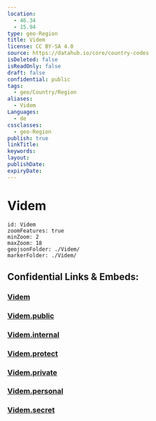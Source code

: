 ```yaml
---
location:
  - 46.34
  - 15.94
type: geo-Region
title: Videm
license: CC BY-SA 4.0
source: https://datahub.io/core/country-codes
isDeleted: false
isReadOnly: false
draft: false
confidential: public
tags:
  - geo/Country/Region
aliases:
  - Videm
Languages:
  - de
cssclasses:
  - geo-Region
publish: true
linkTitle:
keywords:
layout:
publishDate:
expiryDate:
---
```


# Videm

```leaflet
id: Videm
zoomFeatures: true 
minZoom: 2 
maxZoom: 18
geojsonFolder: ./Videm/
markerFolder: ./Videm/
```


## Confidential Links & Embeds: 

### [Videm](/_Standards/Earth/Continent/Europe/Europe~Central/Slovenia/Regions~Slovenia/Podravska/counties~Podravska/Videm.md) 

### [Videm.public](/_public/Earth/Continent/Europe/Europe~Central/Slovenia/Regions~Slovenia/Podravska/counties~Podravska/Videm.public.md) 

### [Videm.internal](/_internal/Earth/Continent/Europe/Europe~Central/Slovenia/Regions~Slovenia/Podravska/counties~Podravska/Videm.internal.md) 

### [Videm.protect](/_protect/Earth/Continent/Europe/Europe~Central/Slovenia/Regions~Slovenia/Podravska/counties~Podravska/Videm.protect.md) 

### [Videm.private](/_private/Earth/Continent/Europe/Europe~Central/Slovenia/Regions~Slovenia/Podravska/counties~Podravska/Videm.private.md) 

### [Videm.personal](/_personal/Earth/Continent/Europe/Europe~Central/Slovenia/Regions~Slovenia/Podravska/counties~Podravska/Videm.personal.md) 

### [Videm.secret](/_secret/Earth/Continent/Europe/Europe~Central/Slovenia/Regions~Slovenia/Podravska/counties~Podravska/Videm.secret.md)

